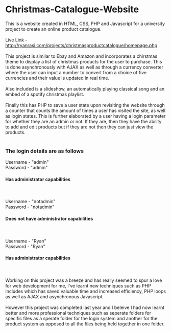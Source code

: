 # Christmas-Catalogue-Website
This is a website created in HTML, CSS, PHP and Javascript for a university project to create an online product catalogue. 
<br><br>
Live Link - http://ryanrasi.com/projects/christmasproductcatalogue/homepage.php
<br><br>
This project is similar to Ebay and Amazon and incorporates a chirstmas theme to display a list of christmas products for the user to purchase. This is done asynchronously with AJAX as well as through a currency converter where the user can input a number to convert from a choice of five currencies and their value is updated in real time.
<br><br>
Also included is a slideshow, an automatically playing classical song and an embed of a spotify christmas playlist.
<br><br>
Finally this has PHP to save a user state upon revisiting the website through a counter that counts the amount of times a user has visited the site, as well as login states. This is further elaborated by a user having a login parameter for whether they are an admin or not. If they are, then they have the ability to add and edit products but if they are not then they can just view the products.
<br><br>
<h3>The login details are as follows</h3>
Username - "admin"<br>Password - "admin"<br><h4>Has administrator capabilities</h4><br><br>
Username - "notadmin"<br>Password - "notadmin"<br><h4>Does not have administrator capabilities</h4><br><br>
Username - "Ryan"<br>Password - "Ryan"<br><h4>Has administrator capabilities</h4>
<br><br>
Working on this project was a breeze and has really seemed to spur a love for web development for me, I've learnt new techniques such as PHP includes which has saved valuable time and increased efficiency, PHP loops as well as AJAX and asynchronous Javascript.
<br><br>
However this project was completed last year and I beleive I had now learnt better and more professional techniques such as seperate folders for specific files as a sperate folder for the login system and another for the product system as opposed to all the files being held together in one folder.
